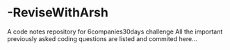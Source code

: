 # -ReviseWithArsh
A code notes repository for 6companies30days challenge 
All the important previously asked coding questions are listed and commited here...
